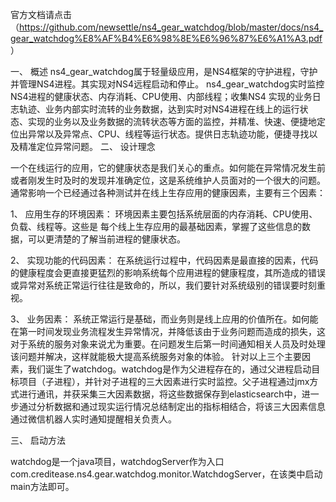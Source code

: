  官方文档请点击
 （https://github.com/newsettle/ns4_gear_watchdog/blob/master/docs/ns4_gear_watchdog%E8%AF%B4%E6%98%8E%E6%96%87%E6%A1%A3.pdf ）
 
一、	概述
 ns4_gear_watchdog属于轻量级应用，是NS4框架的守护进程，守护并管理NS4进程。其实现对NS4远程启动和停止。
 ns4_gear_watchdog实时监控NS4进程的健康状态、内存消耗、CPU使用、内部线程；收集NS4 实现的业务日志轨迹、业务内部实时流转的业务数据，达到实时对NS4进程在线上的运行状态、实现的业务以及业务数据的流转状态等方面的监控，并精准、快速、便捷地定位出异常以及异常点、CPU、线程等运行状态。提供日志轨迹功能，便捷寻找以及精准定位异常问题。
二、	设计理念

一个在线运行的应用，它的健康状态是我们关心的重点。如何能在异常情况发生前或者刚发生时及时的发现并准确定位，这是系统维护人员面对的一个很大的问题。
通常影响一个已经通过各种测试并在线上生存应用的健康因素，主要有三个因素：

1、	应用生存的环境因素：
环境因素主要包括系统层面的内存消耗、CPU使用、负载、线程等。这些是
每个线上生存应用的最基础因素，掌握了这些信息的数据，可以更清楚的了解当前进程的健康状态。

2、	实现功能的代码因素：
在系统运行过程中，代码因素是最直接的因素，代码的健康程度会更直接更猛烈的影响系统每个应用进程的健康程度，其所造成的错误或异常对系统正常运行往往是致命的，所以，我们要针对系统级别的错误要时刻重视。

3、	业务因素：
系统正常运行是基础，而业务则是线上应用的价值所在。如何能在第一时间发现业务流程发生异常情况，并降低该由于业务问题而造成的损失，这对于系统的服务对象来说尤为重要。在问题发生后第一时间通知相关人员及时处理该问题并解决，这样就能极大提高系统服务对象的体验。
针对以上三个主要因素，我们诞生了watchdog。watchdog是作为父进程存在的，通过父进程启动目标项目（子进程），并针对子进程的三大因素进行实时监控。父子进程通过jmx方式进行通讯，并获采集三大因素数据，将这些数据保存到elasticsearch中，进一步通过分析数据和通过现实运行情况总结制定出的指标相结合，将该三大因素信息通过微信机器人实时通知提醒相关负责人。

三、	启动方法

watchdog是一个java项目，watchdogServer作为入口com.creditease.ns4.gear.watchdog.monitor.WatchdogServer，在该类中启动main方法即可。
